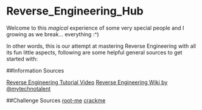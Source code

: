 # Reverse_Engineering_Hub
Welcome to this *magical* experience of some very special people and I growing as we break... everything :^)

In other words, this is our attempt at mastering Reverse Engineering with all its fun little aspects, following are some helpful general sources to get started with: 

##Information Sources

[Reverse Engineering Tutorial Video](https://www.youtube.com/playlist?list=PLs-lxQfNn-H1TvgNsNdbMoeD4ZYLig7xY)
[Reverse Engineering Wiki by @mytechnotalent](https://0xinfection.github.io/reversing/)

##Challenge Sources
[root-me](https://www.root-me.org/en/Challenges/Cracking/)
[crackme](https://crackmes.one)
